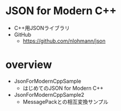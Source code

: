 # JSON for Modern C++

- C++用JSONライブラリ
- GitHub
    - https://github.com/nlohmann/json

# overview

- JsonForModernCppSample
    - はじめてのJSON for Modern C++
- JsonForModernCppSample2
    - MessagePackとの相互変換サンプル
